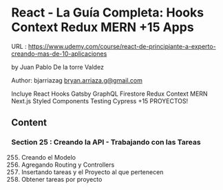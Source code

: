 # React - La Guía Completa: Hooks Context Redux MERN +15 Apps

URL : https://www.udemy.com/course/react-de-principiante-a-experto-creando-mas-de-10-aplicaciones

by Juan Pablo De la torre Valdez

Author: bjarriazag <bryan.arriaza.g@gmail.com>

Incluye React Hooks Gatsby GraphQL Firestore Redux Context MERN Next.js Styled Components Testing Cypress +15 PROYECTOS!

## Content

### Section 25 : Creando la API - Trabajando con las Tareas

255. Creando el Modelo
256. Agregando Routing y Controllers
257. Insertando tareas y el Proyecto al que pertenecen
258. Obtener tareas por proyecto
